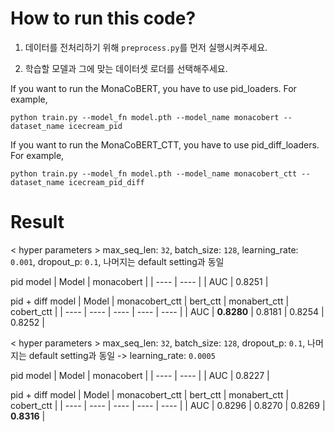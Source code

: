 # How to run this code?

1. 데이터를 전처리하기 위해 `preprocess.py`를 먼저 실행시켜주세요. 

2. 학습할 모델과 그에 맞는 데이터셋 로더를 선택해주세요. 

If you want to run the MonaCoBERT, you have to use pid_loaders. For example,

```
python train.py --model_fn model.pth --model_name monacobert --dataset_name icecream_pid
```

If you want to run the MonaCoBERT_CTT, you have to use pid_diff_loaders. For example,

```
python train.py --model_fn model.pth --model_name monacobert_ctt --dataset_name icecream_pid_diff
```

# Result 
< hyper parameters >
max_seq_len: `32`, batch_size: `128`, learning_rate: `0.001`, dropout_p: `0.1`, 나머지는 default setting과 동일

pid model
| Model | monacobert | 
| ---- | ---- | 
| AUC | 0.8251 | 

pid + diff model
| Model | monacobert_ctt | bert_ctt | monabert_ctt | cobert_ctt |
| ---- | ---- | ---- | ---- | ---- | 
| AUC | **0.8280** | 0.8181 | 0.8254 | 0.8252 |

< hyper parameters >
max_seq_len: `32`, batch_size: `128`, dropout_p: `0.1`, 나머지는 default setting과 동일 -> learning_rate: `0.0005`

pid model
| Model | monacobert | 
| ---- | ---- | 
| AUC | 0.8227 | 

pid + diff model
| Model | monacobert_ctt | bert_ctt | monabert_ctt | cobert_ctt |
| ---- | ---- | ---- | ---- | ---- | 
| AUC | 0.8296 | 0.8270 | 0.8269 | **0.8316** |